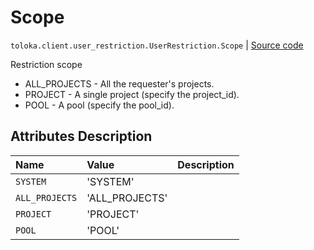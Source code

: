 # Scope
`toloka.client.user_restriction.UserRestriction.Scope` | [Source code](https://github.com/Toloka/toloka-kit/blob/v0.1.24/src/client/user_restriction.py#L57)

Restriction scope


* ALL_PROJECTS - All the requester's projects.
* PROJECT - A single project (specify the project_id).
* POOL - A pool (specify the pool_id).

## Attributes Description

| Name | Value | Description |
| :------| :-----------| :----------| 
`SYSTEM`|'SYSTEM'|<p></p>
`ALL_PROJECTS`|'ALL_PROJECTS'|<p></p>
`PROJECT`|'PROJECT'|<p></p>
`POOL`|'POOL'|<p></p>
